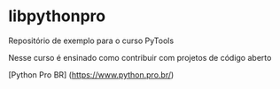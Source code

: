 # libpythonpro
Repositório de exemplo para o curso PyTools

Nesse curso é ensinado como contribuir com projetos de código aberto

[Python Pro BR] (https://www.python.pro.br/)